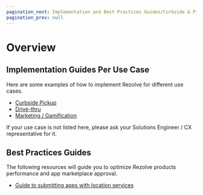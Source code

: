 ```yaml
---
pagination_next: Implementation and Best Practices Guides/Curbside & Pickup implementation guide
pagination_prev: null
---
```


Overview
=========================================

Implementation Guides Per Use Case
----------------------------------

Here are some examples of how to implement Rezolve for different use cases.

*   [Curbside Pickup](./Curbside%20&%20Pickup%20implementation%20guide.md)
*   [Drive-thru](./Drive-thru%20implementation%20guide.md)
*   [Marketing / Gamification](./Marketing%20&%20Gamification%20implementation%20guide.md)

If your use case is not listed here, please ask your Solutions Engineer / CX representative for it.

Best Practices Guides
---------------------

The following resources will guide you to optimize Rezolve products performance and app marketplace approval.

*   [Guide to submitting apps with location services](./Submitting%20apps%20with%20location%20services%20guide.md)